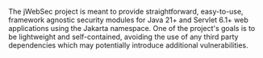 The jWebSec project is meant to provide straightforward, easy-to-use, framework agnostic security modules for Java 21+ and Servlet 6.1+ web applications using the Jakarta namespace. One of the project's goals is to be lightweight and self-contained, avoiding the use of any third party dependencies which may potentially introduce additional vulnerabilities.
